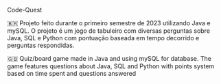 Code-Quest

🇧🇷 Projeto feito durante o primeiro semestre de 2023 utilizando Java e mySQL. O projeto é um jogo de tabuleiro com diversas perguntas sobre Java, SQL e Python com pontuação baseada em tempo decorrido e perguntas respondidas.

🇬🇧 Quiz/board game made in Java and using mySQL for database. The game features questions about Java, SQL and Python with points system based on time spent and questions answered
